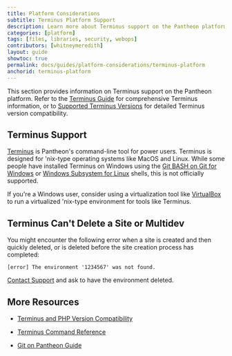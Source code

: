 ```yaml
---
title: Platform Considerations
subtitle: Terminus Platform Support
description: Learn more about Terminus support on the Pantheon platform. 
categories: [platform]
tags: [files, libraries, security, webops]
contributors: [whitneymeredith]
layout: guide
showtoc: true
permalink: docs/guides/platform-considerations/terminus-platform
anchorid: terminus-platform
---
```


This section provides information on Terminus support on the Pantheon platform. Refer to the [Terminus Guide](/guides/terminus) for comprehensive Terminus information, or to [Supported Terminus Versions](/guides/terminus/supported-terminus) for detailed Terminus version compatibility.

## Terminus Support

[Terminus](/guides/terminus) is Pantheon's command-line tool for power users. Terminus is designed for 'nix-type operating systems like MacOS and Linux. While some people have installed Terminus on Windows using the [Git BASH on Git for Windows](https://git-for-windows.github.io) or [Windows Subsystem for Linux](https://docs.microsoft.com/en-us/windows/wsl/install-win10) shells, this is not officially supported.

If you're a Windows user, consider using a virtualization tool like [VirtualBox](https://www.virtualbox.org/) to run a virtualized 'nix-type environment for tools like Terminus.

## Terminus Can't Delete a Site or Multidev

You might encounter the following error when a site is created and then quickly deleted, or is deleted before the site creation process has completed:

```shell
[error] The environment '1234567' was not found.
```

[Contact Support](/guides/support/contact-support/) and ask to have the environment deleted.

## More Resources

- [Terminus and PHP Version Compatibility](/guides/terminus/supported-terminus#php-version-compatibility-matrix)

- [Terminus Command Reference](/guides/terminus/commands)

- [Git on Pantheon Guide](/guides/git)